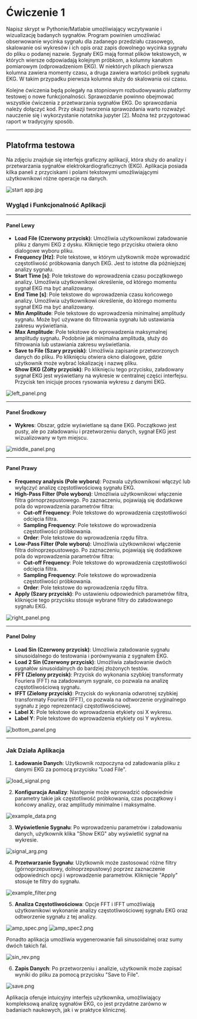 # Ćwiczenie 1


Napisz skrypt w Pythonie/Matlabie umożliwiający wczytywanie i wizualizację badanych sygnałów.
Program powinien umożliwiać obserwowanie wycinka
sygnału dla zadanego przedziału czasowego, skalowanie osi wykresów i ich opis oraz
zapis dowolnego wycinka sygnału do pliku o podanej nazwie.
Sygnały EKG mają format plików tekstowych, w których wiersze odpowiadają kolejnym próbkom, 
a kolumny kanałom pomiarowym (odprowadzeniom EKG).
W niektórych plikach pierwsza kolumna zawiera momenty czasu, a druga zawiera
wartości próbek sygnału EKG. W takim przypadku pierwsza kolumna służy do skalowania osi 
czasu.

Kolejne ćwiczenia będą polegały na stopniowym rozbudowywaniu platformy testowej o 
nowe funkcjonalności. Sprawozdanie powinno obejmować wszystkie ćwiczenia z przetwarzania sygnałów EKG. Do sprawozdania należy dołączyć kod. Przy
okazji tworzenia sprawozdania warto rozważyć nauczenie się i wykorzystanie notatnika 
jupyter [2]. Można też przygotować raport w tradycyjny sposób.

---

## Platofrma testowa

Na zdjęciu znajduje się interfejs graficzny aplikacji, która służy do analizy i
przetwarzania sygnałów elektrokardiograficznych (EKG). Aplikacja posiada kilka paneli 
z przyciskami i polami tekstowymi umożliwiającymi użytkownikowi różne operacje na danych. 

![start app.jpg](code/start_app.jpg "Aplikacja po uruchomieniu")

### Wygląd i Funkcjonalność Aplikacji

---

#### Panel Lewy
- **Load File (Czerwony przycisk)**: Umożliwia użytkownikowi załadowanie pliku z danymi EKG z dysku. Kliknięcie tego przycisku otwiera okno dialogowe wyboru pliku.
- **Frequency [Hz]**: Pole tekstowe, w którym użytkownik może wprowadzić częstotliwość próbkowania danych EKG. Jest to istotne dla późniejszej analizy sygnału.
- **Start Time [s]**: Pole tekstowe do wprowadzenia czasu początkowego analizy. Umożliwia użytkownikowi określenie, od którego momentu sygnał EKG ma być analizowany.
- **End Time [s]**: Pole tekstowe do wprowadzenia czasu końcowego analizy. Umożliwia użytkownikowi określenie, do którego momentu sygnał EKG ma być analizowany.
- **Min Amplitude**: Pole tekstowe do wprowadzenia minimalnej amplitudy sygnału. Może być używane do filtrowania sygnału lub ustawiania zakresu wyświetlania.
- **Max Amplitude**: Pole tekstowe do wprowadzenia maksymalnej amplitudy sygnału. Podobnie jak minimalna amplituda, służy do filtrowania lub ustawiania zakresu wyświetlania.
- **Save to File (Szary przycisk)**: Umożliwia zapisanie przetworzonych danych do pliku. Po kliknięciu otwiera okno dialogowe, gdzie użytkownik może wybrać lokalizację i nazwę pliku.
- **Show EKG (Żółty przycisk)**: Po kliknięciu tego przycisku, załadowany sygnał EKG jest wyświetlany na wykresie w centralnej części interfejsu. Przycisk ten inicjuje proces rysowania wykresu z danymi EKG.

![left_panel.png](code/left_panel.png "Lewy Panel")

---

#### Panel Środkowy
- **Wykres**: Obszar, gdzie wyświetlane są dane EKG. Początkowo jest pusty, ale po załadowaniu i przetworzeniu danych, sygnał EKG jest wizualizowany w tym miejscu.

![middle_panel.png](code/middle_panel.png "Środkowy Panel")

---

#### Panel Prawy
- **Frequency analysis (Pole wyboru)**: Pozwala użytkownikowi włączyć lub wyłączyć analizę częstotliwościową sygnału EKG.
- **High-Pass Filter (Pole wyboru)**: Umożliwia użytkownikowi włączenie filtra górnoprzepustowego. Po zaznaczeniu, pojawiają się dodatkowe pola do wprowadzenia parametrów filtra:
  - **Cut-off Frequency**: Pole tekstowe do wprowadzenia częstotliwości odcięcia filtra.
  - **Sampling Frequency**: Pole tekstowe do wprowadzenia częstotliwości próbkowania.
  - **Order**: Pole tekstowe do wprowadzenia rzędu filtra.
- **Low-Pass Filter (Pole wyboru)**: Umożliwia użytkownikowi włączenie filtra dolnoprzepustowego. Po zaznaczeniu, pojawiają się dodatkowe pola do wprowadzenia parametrów filtra:
  - **Cut-off Frequency**: Pole tekstowe do wprowadzenia częstotliwości odcięcia filtra.
  - **Sampling Frequency**: Pole tekstowe do wprowadzenia częstotliwości próbkowania.
  - **Order**: Pole tekstowe do wprowadzenia rzędu filtra.
- **Apply (Szary przycisk)**: Po ustawieniu odpowiednich parametrów filtra, kliknięcie tego przycisku stosuje wybrane filtry do załadowanego sygnału EKG.

![right_panel.png](code/right_panel.png "Prawy Panel")

---

#### Panel Dolny
- **Load Sin (Czerwony przycisk)**: Umożliwia załadowanie sygnału sinusoidalnego do testowania i porównywania z sygnałem EKG.
- **Load 2 Sin (Czerwony przycisk)**: Umożliwia załadowanie dwóch sygnałów sinusoidalnych do bardziej złożonych testów.
- **FFT (Zielony przycisk)**: Przycisk do wykonania szybkiej transformaty Fouriera (FFT) na załadowanym sygnale, co pozwala na analizę częstotliwościową sygnału.
- **IFFT (Zielony przycisk)**: Przycisk do wykonania odwrotnej szybkiej transformaty Fouriera (IFFT), co pozwala na odtworzenie oryginalnego sygnału z jego reprezentacji częstotliwościowej.
- **Label X**: Pole tekstowe do wprowadzenia etykiety osi X wykresu.
- **Label Y**: Pole tekstowe do wprowadzenia etykiety osi Y wykresu.

![bottom_panel.png](code/bottom_panel.png "Dolny Panel")

---

### Jak Działa Aplikacja
1) **Ładowanie Danych**: Użytkownik rozpoczyna od załadowania 
pliku z danymi EKG za pomocą przycisku "Load File". 

![load_signal.png](load_signal.png)


2) **Konfiguracja Analizy**: Następnie może wprowadzić odpowiednie 
parametry takie jak częstotliwość próbkowania, czas początkowy i 
końcowy analizy, oraz amplitudy minimalne i maksymalne.

![example_data.png](example_data.png)


3) **Wyświetlenie Sygnału**: Po wprowadzeniu parametrów i 
załadowaniu danych, użytkownik klika "Show EKG" aby 
wyświetlić sygnał na wykresie.

![signal_arg.png](signal_arg.png)


4) **Przetwarzanie Sygnału**: Użytkownik może zastosować różne filtry 
(górnoprzepustowy, dolnoprzepustowy) poprzez zaznaczenie 
odpowiednich opcji i wprowadzenie parametrów. Kliknięcie 
"Apply" stosuje te filtry do sygnału.

![example_filter.png](example_filter.png)

5) **Analiza Częstotliwościowa**: Opcje FFT i IFFT umożliwiają 
użytkownikowi wykonanie analizy częstotliwościowej sygnału EKG 
oraz odtworzenie sygnału z tej analizy.

![amp_spec.png](amp_spec.png)
![amp_spec2.png](amp_spec2.png)

Ponadto aplikacja umożliwia wygenerowanie fali sinusoidalnej oraz 
sumy dwóch takich fal.

![sin_rev.png](sin_rev.png)

6) **Zapis Danych**: Po przetworzeniu i analizie, użytkownik może zapisać wyniki do pliku za pomocą przycisku "Save to File".

![save.png](save.png)

Aplikacja oferuje intuicyjny interfejs użytkownika, umożliwiający kompleksową analizę sygnałów EKG, co jest przydatne zarówno w badaniach naukowych, jak i w praktyce klinicznej.
